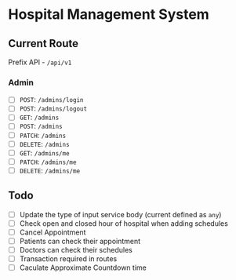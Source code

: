 # Hospital Management System

## Current Route

Prefix API - `/api/v1`

### Admin

- [ ] `POST`: `/admins/login`
- [ ] `POST`: `/admins/logout`
- [ ] `GET`: `/admins`
- [ ] `POST`: `/admins`
- [ ] `PATCH`: `/admins`
- [ ] `DELETE`: `/admins`
- [ ] `GET`: `/admins/me`
- [ ] `PATCH`: `/admins/me`
- [ ] `DELETE`: `/admins/me`

## Todo

- [ ] Update the type of input service body (current defined as `any`)
- [ ] Check open and closed hour of hospital when adding schedules
- [ ] Cancel Appointment
- [ ] Patients can check their appointment
- [ ] Doctors can check their schedules
- [ ] Transaction required in routes
- [ ] Caculate Approximate Countdown time 